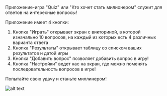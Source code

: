 Приложение-игра "Quiz" или "Кто хочет стать милионером"
служит  для ответов на интересные вопросы!

Приложение имеет 4 кнопки:
1. Кнопка "Играть" открывает экран с викториной, в которой изначально 10 вопросов,
на каждый из которых есть 4 различных варианта ответа
2. Кнопка "Результаты" открывает таблицу со списком ваших результатов и датой игры
3. Кнопка "Добавить вопрос" позволяет добавить вопрос в игру!
4. Кнопка "Настройки" ведет нас на экран, где можно поменять последовательность вопросов в игре!

Попытайте свою удачу и станьте миллинером!

![alt text](example.com/logo.png)
